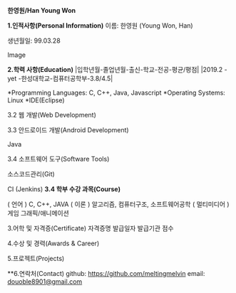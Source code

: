 __한영원/Han Young Won__



**1.인적사항(Personal Information)**
이름: 한영원 (Young Won, Han)

생년월일: 99.03.28

Image

**2.학력 사항(Education)**
|입학년월-졸업년월-출신-학교-전공-평균/평점|
|2019.2	-yet 	-한성대학교-컴퓨터공학부-3.8/4.5|

*Programming Languages: C, C++, Java, Javascript
*Operating Systems: Linux
*IDE(Eclipse)

3.2 웹 개발(Web Development)


3.3 안드로이드 개발(Android Development)

Java

3.4 소프트웨어 도구(Software Tools)

소스코드관리(Git)

CI (Jenkins)
**3.4 학부 수강 과목(Course)**

( 언어 ) C, C++, JAVA
( 이론 ) 알고리즘, 컴퓨터구조, 소프트웨어공학
( 멀티미디어 ) 게임 그래픽/애니메이션

3.어학 및 자격증(Certificate)
자격증명	발급일자	발급기관	점수

4.수상 및 경력(Awards & Career)
   
5.프로젝트(Projects)

**6.연락처(Contact)
github: https://github.com/meltingmelvin
email: douoble8901@gmail.com


